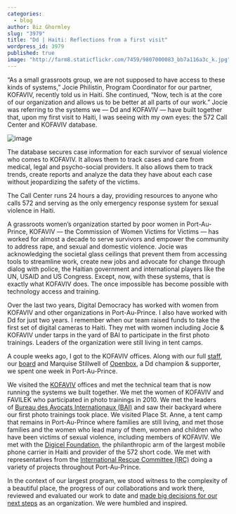 ```yaml
---
categories: 
  - blog
author: Biz Ghormley
slug: "3979"
title: "Dd | Haiti: Reflections from a first visit"
wordpress_id: 3979
published: true
image: "http://farm8.staticflickr.com/7459/9807000083_bb7a116a3c_k.jpg"
---
```


“As a small grassroots group, we are not supposed to have access to these kinds of systems,” Jocie Philistin, Program Coordinator for our partner, KOFAVIV, recently told us in Haiti. She continued, “Now, tech is at the core of our organization and allows us to be better at all parts of our work.” Jocie was referring to the systems we — Dd and KOFAVIV — have built together that, upon my first visit to Haiti, I was seeing with my own eyes: the 572 Call Center and KOFAVIV database.

![image](http://farm9.staticflickr.com/8003/7687034530_0f84b4c10f_o.jpg)

The database secures case information for each survivor of sexual violence who comes to KOFAVIV. It allows them to track cases and care from medical, legal and psycho-social providers. It also allows them to track trends, create reports and analyze the data they have about each case without jeopardizing the safety of the victims.

The Call Center runs 24 hours a day, providing resources to anyone who calls 572 and serving as the only emergency response system for sexual violence in Haiti.

A grassroots women’s organization started by poor women in Port-Au-Prince, KOFAVIV — the Commission of Women Victims for Victims — has worked for almost a decade to serve survivors and empower the community to address rape, and sexual and domestic violence. Jocie was acknowledging the societal glass ceilings that prevent them from accessing tools to streamline work, create new jobs and advocate for change through dialog with police, the Haitian government and international players like the UN, USAID and US Congress. Except, now, with these systems, that is exactly what KOFAVIV does. The once impossible has become possible with technology access and training.

Over the last two years, Digital Democracy has worked with women from KOFAVIV and other organizations in Port-Au-Prince. I also have worked with Dd for just two years. I remember when our team raised funds to take the first set of digital cameras to Haiti. They met with women including Jocie & KOFAVIV under tarps in the yard of BAI to participate in the first photo trainings. Leaders of the organization were still living in tent camps.

A couple weeks ago, I got to the KOFAVIV offices. Along with our full [staff](http://tieppu.com/who-we-are/team/), our [board](http://tieppu.com/who-we-are/board/) and Marquise Stillwell of [Openbox](http://opnbx.com/), a Dd champion & supporter, we spent one week in Port-Au-Prince.

We visited the [KOFAVIV](http://www.facebook.com/pages/KOFAVIV-Komisyon-Fanm-Viktim-pou-Viktim-The-Commission-of-Women-Victims-f/103953636302552 ) offices and met the technical team that is now running the systems we built together. We met the women of KOFAVIV and FAVILEK who participated in photo trainings in 2010. We met the leaders of [Bureau des Avocats Internationaux (BAI)](http://ijdh.org/articles/article_bureau_internationaux.php) and saw their backyard where our first photo trainings took place. We visited Place St. Anne, a tent camp that remains in Port-Au-Prince where families are still living, and met those families and the women who lead many of them, women and children who have been victims of sexual violence, including members of KOFAVIV. We met with the [Digicel Foundation](http://digicelfoundation.org/), the philanthropic arm of the largest mobile phone carrier in Haiti and provider of the 572 short code. We met with representatives from the [International Rescue Committee (IRC)](http://www.rescue.org/) doing a variety of projects throughout Port-Au-Prince.

In the context of our largest program, we stood witness to the complexity of a beautiful place, the progress of our collaborations and work there, reviewed and evaluated our work to date and [made big decisions for our next steps](http://tieppu.com/2012/07/30/mapping-injustice-the-three-areas-of-work-for-dd%E2%80%99s-next-steps/) as an organization. We were humbled and inspired.
